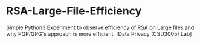 # RSA-Large-File-Efficiency
Simple Python3 Experiment to observe efficiency of RSA on Large files and why PGP/GPG's approach is more efficient. [Data Privacy (CSD3005) Lab]

